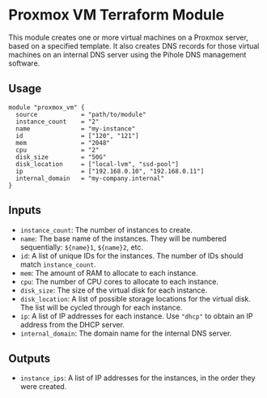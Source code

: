 # Proxmox VM Terraform Module

This module creates one or more virtual machines on a Proxmox server, based on a specified template. It also creates DNS records for those virtual machines on an internal DNS server using the Pihole DNS management software.

## Usage

```hcl
module "proxmox_vm" {
  source            = "path/to/module"
  instance_count    = "2"
  name              = "my-instance"
  id                = ["120", "121"]
  mem               = "2048"
  cpu               = "2"
  disk_size         = "50G"
  disk_location     = ["local-lvm", "ssd-pool"]
  ip                = ["192.168.0.10", "192.168.0.11"]
  internal_domain   = "my-company.internal"
}
```

## Inputs

- `instance_count`: The number of instances to create.
- `name`: The base name of the instances. They will be numbered sequentially: `${name}1`, `${name}2`, etc.
- `id`: A list of unique IDs for the instances. The number of IDs should match `instance_count`.
- `mem`: The amount of RAM to allocate to each instance.
- `cpu`: The number of CPU cores to allocate to each instance.
- `disk_size`: The size of the virtual disk for each instance.
- `disk_location`: A list of possible storage locations for the virtual disk. The list will be cycled through for each instance.
- `ip`: A list of IP addresses for each instance. Use `"dhcp"` to obtain an IP address from the DHCP server.
- `internal_domain`: The domain name for the internal DNS server.

## Outputs

- `instance_ips`: A list of IP addresses for the instances, in the order they were created.

